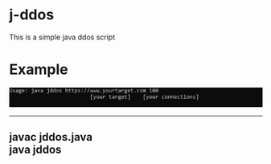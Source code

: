 # j-ddos
This is a simple java ddos script
# Example

<img src="https://github.com/EH30/j-ddos/blob/master/jddos_example.JPG">


------------------------------   
javac jddos.java   
java jddos   
------------------------------   
